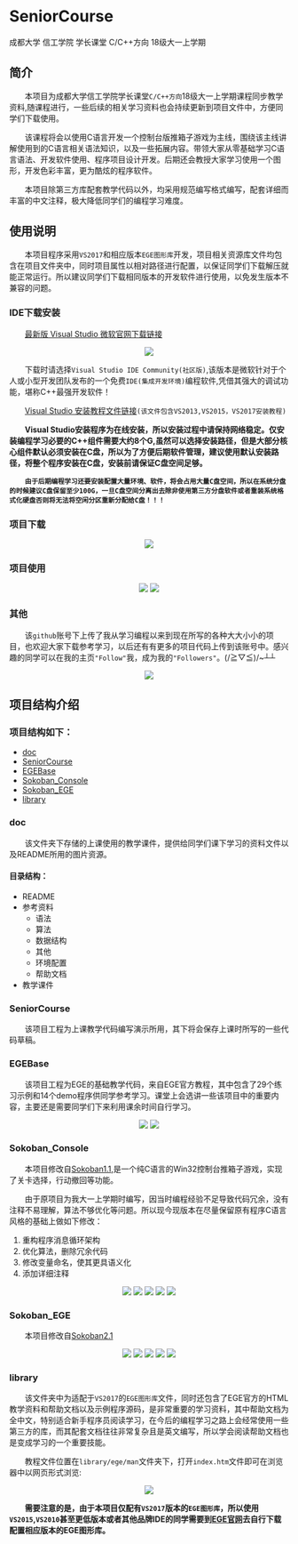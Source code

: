 # SeniorCourse
成都大学 信工学院 学长课堂 C/C++方向  18级大一上学期

## 简介
&emsp;&emsp;本项目为成都大学信工学院学长课堂`C/C++方向`18级大一上学期课程同步教学资料,随课程进行，一些后续的相关学习资料也会持续更新到项目文件中，方便同学们下载使用。<br>

&emsp;&emsp;该课程将会以使用C语言开发一个控制台版推箱子游戏为主线，围绕该主线讲解使用到的C语言相关语法知识，以及一些拓展内容。带领大家从零基础学习C语言语法、开发软件使用、程序项目设计开发。后期还会教授大家学习使用一个图形，开发色彩丰富，更为酷炫的程序软件。

&emsp;&emsp;本项目除第三方库配套教学代码以外，均采用规范编写格式编写，配套详细而丰富的中文注释，极大降低同学们的编程学习难度。<br>

## 使用说明
&emsp;&emsp;本项目程序采用`VS2017`和相应版本`EGE图形库`开发，项目相关资源库文件均包含在项目文件夹中，同时项目属性以相对路径进行配置，以保证同学们下载解压就能正常运行。所以建议同学们下载相同版本的开发软件进行使用，以免发生版本不兼容的问题。<br>

### IDE下载安装
&emsp;&emsp;[最新版 Visual Studio 微软官网下载链接](https://visualstudio.microsoft.com/zh-hans/?rr=https%3A%2F%2Fdeveloper.microsoft.com%2Fzh-cn%2Fwindows)<br>

<div align=center>
  <img src="https://github.com/SiriYXR/SeniorCourse/blob/master/doc/README/Instructions/IDEdownload.png"/>
</div>

&emsp;&emsp;下载时请选择`Visual Studio IDE Community(社区版)`,该版本是微软针对于个人或小型开发团队发布的一个免费`IDE(集成开发环境)`编程软件,凭借其强大的调试功能，堪称C++最强开发软件！

&emsp;&emsp;[Visual Studio 安装教程文件链接](https://github.com/SiriYXR/SeniorCourse/blob/master/doc/%E5%8F%82%E8%80%83%E8%B5%84%E6%96%99/%E7%8E%AF%E5%A2%83%E9%85%8D%E7%BD%AE/Microsoft%20Visual%20Studio%E5%BF%AB%E9%80%9F%E5%85%A5%E9%97%A8v2.0.docx)`(该文件包含VS2013,VS2015，VS2017安装教程)`<br>

&emsp;&emsp;**Visual Studio安装程序为在线安装，所以安装过程中请保持网络稳定。仅安装编程学习必要的C++组件需要大约8个G,虽然可以选择安装路径，但是大部分核心组件默认必须安装在C盘，所以为了方便后期软件管理，建议使用默认安装路径，将整个程序安装在C盘，安装前请保证C盘空间足够。**<br>

&emsp;&emsp;**`由于后期编程学习还要安装配置大量环境、软件，将会占用大量C盘空间，所以在系统分盘的时候建议C盘保留至少100G，一旦C盘空间分离出去除非使用第三方分盘软件或者重装系统格式化硬盘否则将无法将空闲分区重新分配给C盘！！！`**<br>

### 项目下载
<div align=center>
  <img src="https://github.com/SiriYXR/SeniorCourse/blob/master/doc/README/Instructions/download.png"/>
</div>

### 项目使用
<div align=center>
  <img src="https://github.com/SiriYXR/SeniorCourse/blob/master/doc/README/Instructions/open.png"/>
  <img src="https://github.com/SiriYXR/SeniorCourse/blob/master/doc/README/Instructions/running.png"/>
</div>

### 其他
&emsp;&emsp;该`github`账号下上传了我从学习编程以来到现在所写的各种大大小小的项目，也欢迎大家下载参考学习，以后还有有更多的项目代码上传到该账号中。感兴趣的同学可以在我的主页`"Follow"`我，成为我的`"Followers"`。(/≧▽≦)/~┴┴<br>

<div align=center>
  <img src="https://github.com/SiriYXR/SeniorCourse/blob/master/doc/README/Instructions/follow.png"/>
</div>

## 项目结构介绍

### 项目结构如下：<br>
* [doc](#doc)
* [SeniorCourse](#SeniorCourse)
* [EGEBase](#EGEBase)
* [Sokoban_Console](#Sokoban_Console)
* [Sokoban_EGE](#Sokoban_EGE)
* [library](#library)

### doc
&emsp;&emsp;该文件夹下存储的上课使用的教学课件，提供给同学们课下学习的资料文件以及README所用的图片资源。<br>

#### 目录结构：
* README
* 参考资料
  * 语法
  * 算法
  * 数据结构
  * 其他
  * 环境配置
  * 帮助文档
* 教学课件

### SeniorCourse
&emsp;&emsp;该项目工程为上课教学代码编写演示所用，其下将会保存上课时所写的一些代码草稿。

### EGEBase
&emsp;&emsp;该项目工程为EGE的基础教学代码，来自EGE官方教程，其中包含了29个练习示例和14个demo程序供同学参考学习。课堂上会选讲一些该项目中的重要内容，主要还是需要同学们下来利用课余时间自行学习。

<div align=center>
  <img src="https://github.com/SiriYXR/SeniorCourse/blob/master/doc/README/egebase/1.png"/>
  <img src="https://github.com/SiriYXR/SeniorCourse/blob/master/doc/README/egebase/2.png"/>
</div>

### Sokoban_Console
&emsp;&emsp;本项目修改自[Sokoban1.1](https://github.com/SiriYXR/Sokoban1.1),是一个纯C语言的Win32控制台推箱子游戏，实现了关卡选择，行动撤回等功能。<br>

&emsp;&emsp;由于原项目为我大一上学期时编写，因当时编程经验不足导致代码冗余，没有注释不易理解，算法不够优化等问题。所以现今现版本在尽量保留原有程序C语言风格的基础上做如下修改：
1. 重构程序消息循环架构
2. 优化算法，删除冗余代码
3. 修改变量命名，使其更具语义化
4. 添加详细注释

<div align=center>
  <img src="https://github.com/SiriYXR/SeniorCourse/blob/master/doc/README/sokoban_console/1.png"/>
  <img src="https://github.com/SiriYXR/SeniorCourse/blob/master/doc/README/sokoban_console/2.png"/>
  <img src="https://github.com/SiriYXR/SeniorCourse/blob/master/doc/README/sokoban_console/3.png"/>
  <img src="https://github.com/SiriYXR/SeniorCourse/blob/master/doc/README/sokoban_console/4.png"/>
  <img src="https://github.com/SiriYXR/SeniorCourse/blob/master/doc/README/sokoban_console/5.png"/>
</div>

### Sokoban_EGE
&emsp;&emsp;本项目修改自[Sokoban2.1](https://github.com/SiriYXR/Sokoban2.1)

<div align=center>
  <img src="https://github.com/SiriYXR/SeniorCourse/blob/master/doc/README/sokoban_ege/1.jpg"/>
  <img src="https://github.com/SiriYXR/SeniorCourse/blob/master/doc/README/sokoban_ege/2.jpg"/>
  <img src="https://github.com/SiriYXR/SeniorCourse/blob/master/doc/README/sokoban_ege/3.jpg"/>
  <img src="https://github.com/SiriYXR/SeniorCourse/blob/master/doc/README/sokoban_ege/4.jpg"/>
  <img src="https://github.com/SiriYXR/SeniorCourse/blob/master/doc/README/sokoban_ege/5.jpg"/>
</div>

### library
&emsp;&emsp;该文件夹中为适配于`VS2017`的`EGE图形库`文件，同时还包含了EGE官方的HTML教学资料和帮助文档以及示例程序源码，是非常重要的学习资料，其中帮助文档为全中文，特别适合新手程序员阅读学习，在今后的编程学习之路上会经常使用一些第三方的库，而其配套文档往往非常复杂且是英文编写，所以学会阅读帮助文档也是变成学习的一个重要技能。<br>

&emsp;&emsp;教程文件位置在`library/ege/man`文件夹下，打开`index.htm`文件即可在浏览器中以网页形式浏览:<br>

<div align=center>
  <img src="https://github.com/SiriYXR/SeniorCourse/blob/master/doc/README/ege/ege_index.png"/>
</div>

&emsp;&emsp;**需要注意的是，由于本项目仅配有`VS2017`版本的`EGE图形库`，所以使用`VS2015`,`VS2010`甚至更低版本或者其他品牌IDE的同学需要到[EGE官网](http://xege.org/)去自行下载配置相应版本的EGE图形库。**

